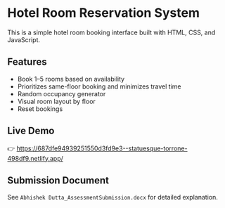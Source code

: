 # Hotel Room Reservation System

This is a simple hotel room booking interface built with HTML, CSS, and JavaScript.

## Features
- Book 1–5 rooms based on availability
- Prioritizes same-floor booking and minimizes travel time
- Random occupancy generator
- Visual room layout by floor
- Reset bookings

## Live Demo
👉 https://687dfe94939251550d3fd9e3--statuesque-torrone-498df9.netlify.app/

## Submission Document
See `Abhishek Dutta_AssessmentSubmission.docx` for detailed explanation.
